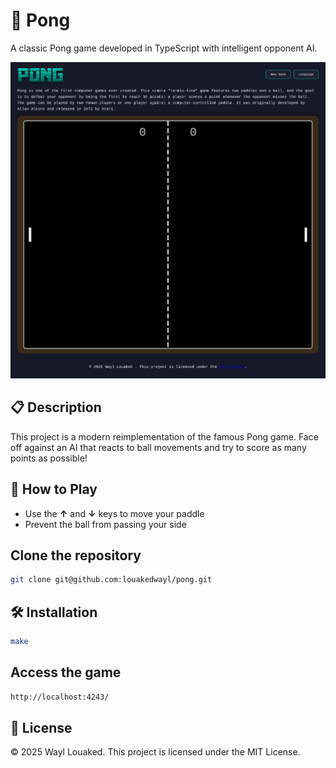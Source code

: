 # 🏓 Pong
A classic Pong game developed in TypeScript with intelligent opponent AI.

<p align="center">
  <img src="images/Pong_layout.png" alt="Pong Layout">
</p>

## 📋 Description
This project is a modern reimplementation of the famous Pong game. Face off against an AI that reacts to ball movements and try to score as many points as possible!

## 🎯 How to Play
- Use the **↑** and **↓** keys to move your paddle
- Prevent the ball from passing your side

## Clone the repository
```bash
git clone git@github.com:louakedwayl/pong.git
```

## 🛠️ Installation
```bash
make
```

## Access the game
```bash
http://localhost:4243/
```

## 📝 License
© 2025 Wayl Louaked. This project is licensed under the MIT License.
